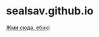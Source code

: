 # sealsav.github.io
<a href="https://drive.google.com/file/d/17qv22tNnp5y9exwPazPt9Ovm-um-xRIt/view?usp=drivesdk">Жми сюда, ебик)</a>
